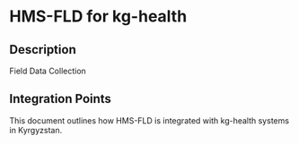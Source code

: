 # HMS-FLD for kg-health

## Description

Field Data Collection

## Integration Points

This document outlines how HMS-FLD is integrated with kg-health systems in Kyrgyzstan.
